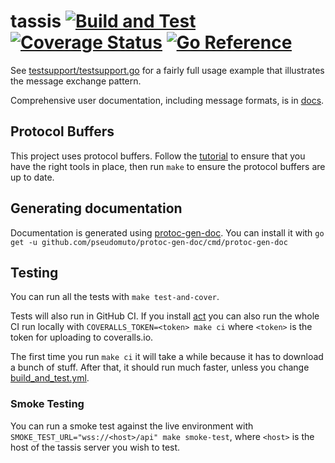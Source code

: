 # tassis [![Build and Test](https://github.com/getlantern/tassis/workflows/Build%20and%20Test/badge.svg)](https://github.com/getlantern/tassis/actions?query=workflow%3A%22Build+and+Test%22)&nbsp;[![Coverage Status](https://coveralls.io/repos/github/getlantern/tassis/badge.svg?branch=main&t=PPGsvs)](https://coveralls.io/github/getlantern/tassis?branch=main)&nbsp;[![Go Reference](https://pkg.go.dev/badge/github.com/getlantern/tassis.svg)](https://pkg.go.dev/github.com/getlantern/tassis)

<!-- &nbsp;[![Sourcegraph](https://sourcegraph.com/github.com/getlantern/tassis/-/badge.svg)](https://sourcegraph.com/github.com/getlantern/tassis?badge) -->

See [testsupport/testsupport.go](testsupport/testsupport.go) for a fairly full usage example that illustrates the message exchange pattern.

Comprehensive user documentation, including message formats, is in [docs](docs/README.md).

## Protocol Buffers
This project uses protocol buffers. Follow the [tutorial](https://developers.google.com/protocol-buffers/docs/gotutorial) to ensure that you have the right tools in place, then run `make` to ensure the protocol buffers are up to date.

## Generating documentation
Documentation is generated using [protoc-gen-doc](https://github.com/pseudomuto/protoc-gen-doc). You can install it with `go get -u github.com/pseudomuto/protoc-gen-doc/cmd/protoc-gen-doc`

## Testing
You can run all the tests with `make test-and-cover`.

Tests will also run in GitHub CI. If you install [act](https://github.com/nektos/act) you can also run the whole CI run locally with `COVERALLS_TOKEN=<token> make ci` where `<token>` is the token for uploading to coveralls.io.

The first time you run `make ci` it will take a while because it has to download a bunch of stuff. After that, it should run much faster, unless you change [build_and_test.yml](.github/workflows/build_and_test.yml).

### Smoke Testing
You can run a smoke test against the live environment with `SMOKE_TEST_URL="wss://<host>/api" make smoke-test`, where `<host>` is the host of the tassis server you wish to test.